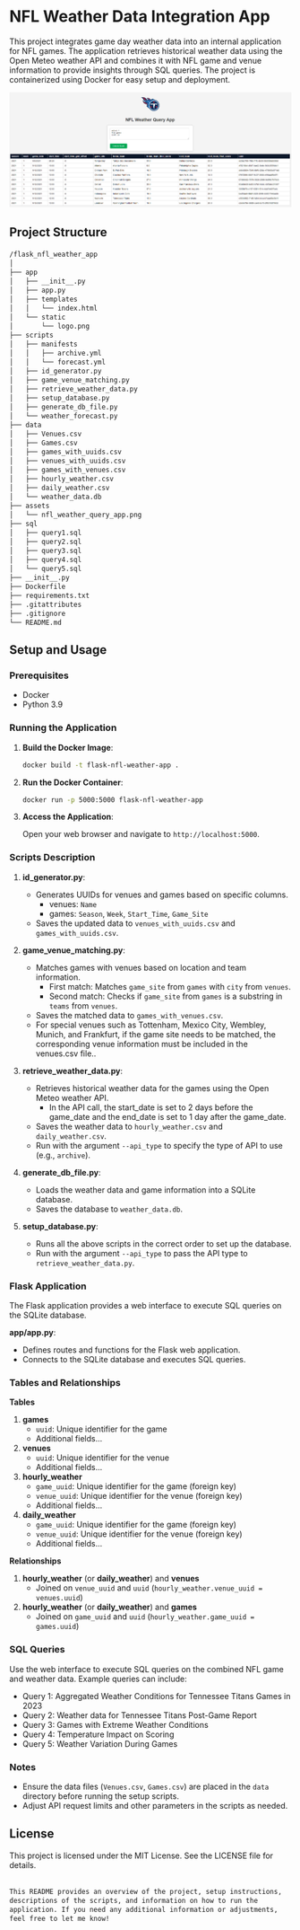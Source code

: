 # NFL Weather Data Integration App

This project integrates game day weather data into an internal application for NFL games. The application retrieves historical weather data using the Open Meteo weather API and combines it with NFL game and venue information to provide insights through SQL queries. The project is containerized using Docker for easy setup and deployment.

![Alt text](assets/nfl_weather_query_app.png)

## Project Structure

```
/flask_nfl_weather_app
│
├── app
│   ├── __init__.py
│   ├── app.py
│   ├── templates
│   │   └── index.html
│   └── static
│       └── logo.png
├── scripts
│   ├── manifests
│   │   ├── archive.yml
│   │   └── forecast.yml
│   ├── id_generator.py
│   ├── game_venue_matching.py
│   ├── retrieve_weather_data.py
│   ├── setup_database.py
│   ├── generate_db_file.py
│   └── weather_forecast.py
├── data
│   ├── Venues.csv
│   ├── Games.csv
│   ├── games_with_uuids.csv
│   ├── venues_with_uuids.csv
│   ├── games_with_venues.csv
│   ├── hourly_weather.csv
│   ├── daily_weather.csv
│   └── weather_data.db
├── assets
│   └── nfl_weather_query_app.png
├── sql
│   ├── query1.sql
│   ├── query2.sql
│   ├── query3.sql
│   ├── query4.sql
│   └── query5.sql
├── __init__.py
├── Dockerfile
├── requirements.txt
├── .gitattributes
├── .gitignore
└── README.md
```

## Setup and Usage

### Prerequisites

- Docker
- Python 3.9

### Running the Application

1. **Build the Docker Image**:

   ```bash
   docker build -t flask-nfl-weather-app .
   ```

2. **Run the Docker Container**:

   ```bash
   docker run -p 5000:5000 flask-nfl-weather-app
   ```

3. **Access the Application**:

   Open your web browser and navigate to `http://localhost:5000`.

### Scripts Description

1. **id_generator.py**:
   - Generates UUIDs for venues and games based on specific columns.
      - venues: `Name`
      - games: `Season`, `Week`, `Start_Time`, `Game_Site`
   - Saves the updated data to `venues_with_uuids.csv` and `games_with_uuids.csv`.

2. **game_venue_matching.py**:
   - Matches games with venues based on location and team information.
      - First match: Matches `game_site` from `games` with `city` from `venues`.
      - Second match: Checks if `game_site` from `games` is a substring in `teams` from `venues`.
   - Saves the matched data to `games_with_venues.csv`.
   - For special venues such as Tottenham, Mexico City, Wembley, Munich, and Frankfurt, if the game site needs to be matched, the corresponding venue information must be included in the venues.csv file..
   
3. **retrieve_weather_data.py**:
   - Retrieves historical weather data for the games using the Open Meteo weather API.
      - In the API call, the start_date is set to 2 days before the game_date and the end_date is set to 1 day after the game_date.
   - Saves the weather data to `hourly_weather.csv` and `daily_weather.csv`.
   - Run with the argument `--api_type` to specify the type of API to use (e.g., `archive`).

4. **generate_db_file.py**:
   - Loads the weather data and game information into a SQLite database.
   - Saves the database to `weather_data.db`.

5. **setup_database.py**:
   - Runs all the above scripts in the correct order to set up the database.
   - Run with the argument `--api_type` to pass the API type to `retrieve_weather_data.py`.

### Flask Application

The Flask application provides a web interface to execute SQL queries on the SQLite database. 

**app/app.py**:
- Defines routes and functions for the Flask web application.
- Connects to the SQLite database and executes SQL queries.

### Tables and Relationships

**Tables**
1. **games**
   - `uuid`: Unique identifier for the game
   - Additional fields...
2. **venues**
   - `uuid`: Unique identifier for the venue
   - Additional fields...
3. **hourly_weather**
   - `game_uuid`: Unique identifier for the game (foreign key)
   - `venue_uuid`: Unique identifier for the venue (foreign key)
   - Additional fields...
4. **daily_weather**
   - `game_uuid`: Unique identifier for the game (foreign key)
   - `venue_uuid`: Unique identifier for the venue (foreign key)
   - Additional fields...

**Relationships**
1. **hourly_weather** (or **daily_weather**) and **venues**
   - Joined on `venue_uuid` and `uuid` (`hourly_weather.venue_uuid = venues.uuid`)
2. **hourly_weather** (or **daily_weather**) and **games**
   - Joined on `game_uuid` and `uuid` (`hourly_weather.game_uuid = games.uuid`)

### SQL Queries

Use the web interface to execute SQL queries on the combined NFL game and weather data. Example queries can include:

- Query 1: Aggregated Weather Conditions for Tennessee Titans Games in 2023
- Query 2: Weather data for Tennessee Titans Post-Game Report
- Query 3: Games with Extreme Weather Conditions
- Query 4: Temperature Impact on Scoring
- Query 5: Weather Variation During Games

### Notes

- Ensure the data files (`Venues.csv`, `Games.csv`) are placed in the `data` directory before running the setup scripts.
- Adjust API request limits and other parameters in the scripts as needed.

## License

This project is licensed under the MIT License. See the LICENSE file for details.

```

This README provides an overview of the project, setup instructions, descriptions of the scripts, and information on how to run the application. If you need any additional information or adjustments, feel free to let me know!